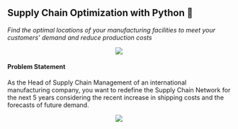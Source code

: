 ## Supply Chain Optimization with Python 👷
*Find the optimal locations of your manufacturing facilities to meet your customers’ demand and reduce production costs*


<p align="center">
  <img align="center" src="https://miro.medium.com/max/1280/1*haKSsgOaPd_oON5IlyAkIg.png">
</p>

#### Problem Statement
As the Head of Supply Chain Management of an international manufacturing company, you want to redefine the Supply Chain 
Network for the next 5 years considering the recent increase in shipping costs and the forecasts of future demand.
<p align="center">
  <img align="center" src="https://miro.medium.com/max/700/1*rtP7otnvgY2nT-ONqtAM6A.png">
</p>


